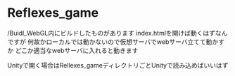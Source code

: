 # Reflexes_game

/Buidl_WebGL内にビルドしたものがあります
index.htmlを開けば動くはずなんですが
何故かローカルでは動かないので仮想サーバでwebサーバ立てて動かすか
どこか適当なwebサーバに入れると動きます

Unityで開く場合はRellexes_gameディレクトリごとUnityで読み込めばいいはず